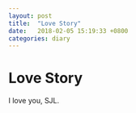 ```yaml
---
layout: post
title:  "Love Story"
date:   2018-02-05 15:19:33 +0800
categories: diary
---
```

# Love Story

I love you, SJL.